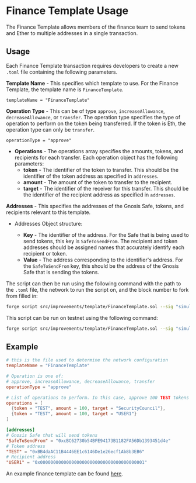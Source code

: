 # Finance Template Usage

The Finance Template allows members of the finance team to send tokens and Ether to multiple addresses in a single transaction.

## Usage

Each Finance Template transaction requires developers to create a new `.toml` file containing the following parameters.

**Template Name** - This specifies which template to use. For the Finance Template, the template name is `FinanceTemplate`.

```templateName = "FinanceTemplate"```

**Operation Type** - This can be of type `approve`, `increaseAllowance`, `decreaseAllowance`, or `transfer`. The operation type specifies the type of operation to perform on the token being transferred. If the token is Eth, the operation type can only be `transfer`.

```operationType = "approve"```

- **Operations** - The operations array specifies the amounts, tokens, and recipients for each transfer. Each operation object has the following parameters:
    - **token** - The identifier of the token to transfer. This should be the identifier of the token address as specified in `addresses`.
    - **amount** - The amount of the token to transfer to the recipient.
    - **target** - The identifier of the receiver for this transfer. This should be the identifier of the recipient address as specified in `addresses`.

**Addresses** - This specifies the addresses of the Gnosis Safe, tokens, and recipients relevant to this template.
 
 - Addresses Object structure:
 
    - **Key** - The identifier of the address. For the Safe that is being used to send tokens, this key is `SafeToSendFrom`. The recipient and token addresses should be assigned names that accurately identify each recipient or token.
    - **Value** - The address corresponding to the identifier's address. For the `SafeToSendFrom` key, this should be the address of the Gnosis Safe that is sending the tokens.

The script can then be run using the following command with the path to the `.toml` file, the network to run the script on, and the block number to fork from filled in:

```bash
forge script src/improvements/template/FinanceTemplate.sol --sig "simulateRun(string)" <path-to-finance-template.toml> --rpc-url <task-network> --fork-block-number <pinned-block-number> -vv
```

This script can be run on testnet using the following command:

```bash
forge script src/improvements/template/FinanceTemplate.sol --sig "simulateRun(string)" test/tasks/mock/configs/TestFinanceTemplate.toml --rpc-url sepolia --fork-block-number 7880546 -vvv
```

## Example

```toml
# this is the file used to determine the network configuration
templateName = "FinanceTemplate"

# Operation is one of:
# approve, increaseAllowance, decreaseAllowance, transfer
operationType = "approve"

# List of operations to perform. In this case, approve 100 TEST tokens to be spent by SecurityCouncil and USER1
operations = [
  {token = "TEST", amount = 100, target = "SecurityCouncil"},
  {token = "TEST", amount = 100, target = "USER1"}
]

[addresses]
# Gnosis Safe that will send tokens
"SafeToSendFrom" = "0xcBC62730b54BFE94173B1182FA56Db1393451d4e"
# Token address
"TEST" = "0xBB4daAC11B4446EE1c6146De1e26ecf1Ab8b3EB6"
# Recipient address
"USER1" = "0x0000000000000000000000000000000000000001"
```

An example finance template can be found [here](../../../test/tasks/mock/configs/TestFinanceTemplate.toml).
